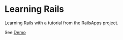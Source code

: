 Learning Rails
==

Learning Rails with a tutorial from the RailsApps project.

See [Demo](http://marteenlearnrails.herokuapp.com/)
